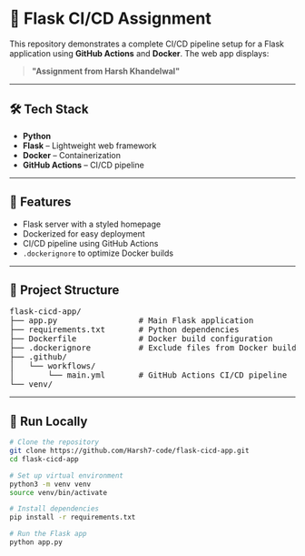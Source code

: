 # 🚀 Flask CI/CD Assignment

This repository demonstrates a complete CI/CD pipeline setup for a Flask application using **GitHub Actions** and **Docker**. The web app displays:

> **"Assignment from Harsh Khandelwal"**

---

## 🛠️ Tech Stack

- **Python**
- **Flask** – Lightweight web framework
- **Docker** – Containerization
- **GitHub Actions** – CI/CD pipeline

---

## 🧪 Features

- Flask server with a styled homepage
- Dockerized for easy deployment
- CI/CD pipeline using GitHub Actions
- `.dockerignore` to optimize Docker builds

---

## 📁 Project Structure

<pre>
flask-cicd-app/
├── app.py                 # Main Flask application
├── requirements.txt       # Python dependencies
├── Dockerfile             # Docker build configuration
├── .dockerignore          # Exclude files from Docker build context
├── .github/
│   └── workflows/
│       └── main.yml       # GitHub Actions CI/CD pipeline
└── venv/      
</pre>


---

## 🧪 Run Locally

```bash
# Clone the repository
git clone https://github.com/Harsh7-code/flask-cicd-app.git
cd flask-cicd-app

# Set up virtual environment
python3 -m venv venv
source venv/bin/activate

# Install dependencies
pip install -r requirements.txt

# Run the Flask app
python app.py

